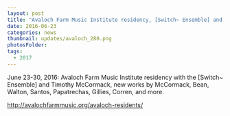 ```yaml
---
layout: post
title: "Avaloch Farm Music Institute residency, [Switch~ Ensemble] and Timothy McCormack"
date: 2016-06-23
categories: news
thumbnail: updates/avaloch_280.png
photosFolder:
tags:
  - 2017
---
```

June 23-30, 2016: Avaloch Farm Music Institute residency with the [Switch~ Ensemble] and Timothy McCormack, new works by McCormack, Bean, Walton, Santos, Papatrechas, Gillies, Corren, and more.

http://avalochfarmmusic.org/avaloch-residents/
